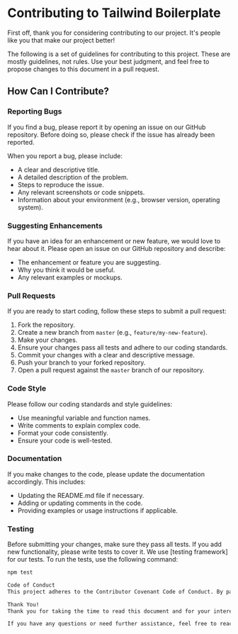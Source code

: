 # Contributing to Tailwind Boilerplate

First off, thank you for considering contributing to our project. It's people like you that make our project better!

The following is a set of guidelines for contributing to this project. These are mostly guidelines, not rules. Use your best judgment, and feel free to propose changes to this document in a pull request.

## How Can I Contribute?

### Reporting Bugs

If you find a bug, please report it by opening an issue on our GitHub repository. Before doing so, please check if the issue has already been reported.

When you report a bug, please include:

- A clear and descriptive title.
- A detailed description of the problem.
- Steps to reproduce the issue.
- Any relevant screenshots or code snippets.
- Information about your environment (e.g., browser version, operating system).

### Suggesting Enhancements

If you have an idea for an enhancement or new feature, we would love to hear about it. Please open an issue on our GitHub repository and describe:

- The enhancement or feature you are suggesting.
- Why you think it would be useful.
- Any relevant examples or mockups.

### Pull Requests

If you are ready to start coding, follow these steps to submit a pull request:

1. Fork the repository.
2. Create a new branch from `master` (e.g., `feature/my-new-feature`).
3. Make your changes.
4. Ensure your changes pass all tests and adhere to our coding standards.
5. Commit your changes with a clear and descriptive message.
6. Push your branch to your forked repository.
7. Open a pull request against the `master` branch of our repository.

### Code Style

Please follow our coding standards and style guidelines:

- Use meaningful variable and function names.
- Write comments to explain complex code.
- Format your code consistently.
- Ensure your code is well-tested.

### Documentation

If you make changes to the code, please update the documentation accordingly. This includes:

- Updating the README.md file if necessary.
- Adding or updating comments in the code.
- Providing examples or usage instructions if applicable.

### Testing

Before submitting your changes, make sure they pass all tests. If you add new functionality, please write tests to cover it. We use [testing framework] for our tests. To run the tests, use the following command:

```sh
npm test

Code of Conduct
This project adheres to the Contributor Covenant Code of Conduct. By participating, you are expected to uphold this code. Please report unacceptable behavior to @zexarcore.

Thank You!
Thank you for taking the time to read this document and for your interest in contributing to our project. We value your contributions and look forward to working with you!

If you have any questions or need further assistance, feel free to reach out to us at zexarcore.